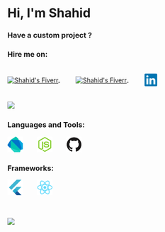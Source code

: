 # Hi, I'm Shahid
### Have a custom project ?
### Hire me on:
<br/>
<a href="https://www.fiverr.com/expertfullstack">
  <img align="center" alt="Shahid's Fiverr" width="50px" src="https://dt2sdf0db8zob.cloudfront.net/wp-content/uploads/2019/08/fiverr-logo-2.png" />
</a>&nbsp;&nbsp;&nbsp;&nbsp;&nbsp;&nbsp;&nbsp;&nbsp;
<a href="https://www.upwork.com/freelancers/~0172ab5b11b7bd3f99?viewMode=1">
  <img align="center" alt="Shahid's Fiverr" width="50px"  src="https://live.staticflickr.com/65535/51173650762_336e322860_o.png" />
</a>&nbsp;&nbsp;&nbsp;&nbsp;&nbsp;&nbsp;&nbsp;&nbsp;
<a href="https://www.linkedin.com/in/shahid-bangash-320685158/">
  <img align="center" alt="Shahid's Linkdein" width="30px"  src="https://github.com/devicons/devicon/blob/master/icons/linkedin/linkedin-original.svg" />
</a>
<br/>
<br />
<br />
<img  src="https://github-readme-streak-stats.herokuapp.com?user=Shahidbangash&theme=dark" />
<br/>

### Languages and Tools:

<img src="https://github.com/devicons/devicon/blob/master/icons/dart/dart-original.svg" width="35px">&nbsp;&nbsp;&nbsp;&nbsp;&nbsp;&nbsp;&nbsp;&nbsp;<img src="https://github.com/devicons/devicon/blob/master/icons/nodejs/nodejs-original.svg" width="35px">&nbsp;&nbsp;&nbsp;&nbsp;&nbsp;&nbsp;&nbsp;&nbsp;<img src="https://github.com/devicons/devicon/blob/master/icons/github/github-original.svg" width="35px">


### Frameworks:
<img src="https://github.com/devicons/devicon/blob/master/icons/flutter/flutter-original.svg" width="35px">&nbsp;&nbsp;&nbsp;&nbsp;&nbsp;&nbsp;&nbsp;&nbsp;<img src="https://github.com/devicons/devicon/blob/master/icons/react/react-original.svg" width="35px">

<br />
<br />

<img align="left" src="https://github-readme-stats.vercel.app/api?username=Shahidbangash&show_icons=true&include_all_commits=true&theme=dark&count_private=true"/>



